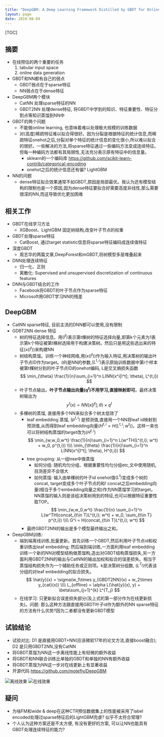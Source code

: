 ```yaml
---
title: "DeepGBM: A Deep Learning Framework Distilled by GBDT for Online Prediction Tasks"
layout: page
date: 2019-08-09
---
```

[TOC]

## 摘要
- 在线预估的两个重要的任务
    1. tabular input space
    2. online data generation
- GBDT和NN都有自己的弱点
    - GBDT弱点在于sparse特征
    - NN弱点在于dense特征
- DeepGBM两个模块
    - CatNN 处理sparse特征的NN
    - GBDT2NN 处理dense特征, 将GBDT中学到的知识、特征重要性、特征分割点等知识蒸馏到NN中
- GBDT的两个问题
    - 不能做online learning, 也意味着难以处理极大规模的训练数据
    - 对(高度)稀疏特征难以拟合得很好。因为分裂是根据特征的统计信息,而稀疏特征onehot之后,分裂对单个特征的统计信息的变化很小,所以难以拟合的很好。一些解决的方法,将sparse特征通过一些编码方法变成连续特征。但每一种编码方法都有其局限性,无法充分表示原有特征中的信息量。
        - sklearn的一个编码库 <https://github.com/scikit-learn-contrib/categorical-encoding>
        - onehot之后的统计信息还有偏? LightGBM
- NN的问题
    - dense特征拟合效果通常不如GBDT,原因是局部最优。我认为还有模型结构的限制也是一个原因,因为dense特征要拟合好需要高度非线性,那么需要很深的NN,而这导致优化更加困难

## 相关工作
- GBDT在线学习方法
    - XGBoost、LightGBM 固定树结构,改变叶子节点的权重
- GBDT处理sparse特征
    - CatBoost, 通过target statistic信息将sparse特征编码成连续值特征
- 深度GBDT
    - 周志华的两篇文章,DeepForest和mGBDT,将树模型多层堆叠起来
- DNN处理连续特征
    - 归一化、正则
    - 离散化:  Supervised and unsupervised discretization of continuous features
- DNN与GBDT结合的工作
    - Facebook将GBDT的叶子节点作为sparse特征
    - Microsoft用GBDT学习NN的残差

## DeepGBM
- CatNN sparse特征, 目前主流的DNN都可以使用,没有限制
- GDBT2NN dense 特征
    - 树的特征选择信息。用$(I^t)$表示第t棵树的特征选择向量,即第k个元素为1表示第k个特征被第t棵树选择用于构建决策树。然后只是用这些选出来的特征$(x(I^t))$来构建NN
    - 树结构蒸馏。训练一个神经网络,用$(x(I^t))$作为输入特征,用决策树的输出叶子节点ID作为target。$(\theta)$是NN的参数,$(L^{t,i})$表示原始训练数据中第i个样本被第t棵树分到的叶子节点ID的onehot编码, L是交叉熵损失函数
    $$
    \min_{\theta} \frac{1}{n}\sum_{i=1}^n L(NN(x^i[I^t]; \theta), L^{t,i}) 
    $$
    - 叶子节点输出。**叶子节点输出向量$(q^t)$不用学习,直接映射即可**。最终决策树输出为
    $$
    y^t(x) = NN(x[I^t]; \theta) \times q^t
    $$
    - 多棵树的蒸馏, 直接用多个NN来拟合多个树太低效了
        - leaf embedding 蒸馏, $(p^{t,i})$ 是预测值,直接用一个NN将leaf id映射到预测值,从而得到leaf embedding向量$(H^{t,i}=H(L^{t,i}; w^t))$。这样一来也可以将树结构蒸馏的target改为$(H^{t,i})$
        $$
        \min_{w,w_0,w^t} \frac{1}{n}\sum_{i=1}^n L(w^TH(L^{t,i}; w^t) + w_0, p^{t,i}) \\\\
        \min_{\theta} \frac{1}{n}\sum_{i=1}^n L(NN(x^i[I^t]; \theta), H^{t,i})
        $$
        - tree grouping: 从一组tree中做蒸馏
            - 如何分组: 随机均匀分组、根据重要性均匀分组etc,文中使用随机,目测差异不会很大
            - 如何蒸馏: 输入由单棵树的叶子id onehot值$(L^{t})$变成多个树的concat, target变成多个叶子节点的和! concat之后embedding向量(相当于多个embedding向量之和)作为NN蒸馏学习的target。NN蒸馏的输入则是该组决策树用到的特征,也可以根据特征重要性取TOP。
            $$
            \min_{w,w_0,w^t} \frac{1}{n} \sum_{i=1}^n L(w^TH(concat_{t\in T}L^{t,i}; w^t) + w_0, \sum_{t\in T} p^{t,i}) \\\\
            G^i = H(concat_{t\in T}L^{t,i}; w^t)
            $$
        - 最终GBDT2NN的输出是多个模型最终输出之和。
- DeepGBM训练:
    - 端到端离线训练,批量更新。首先训练一个GBDT,然后利用叶子节点id和权重训练出leaf embedding; 然后端到端训练,一方面利用leaf embedding训练一个新的NN对模型结构做蒸馏构,造出对GBDT结构蒸馏损失,另一方面利用GBDT2NN的输出与CatNN的输出加权和拟合的误差损失。相当于蒸馏结构损失作为一个辅助任务或正则项。k是决策树分组数, $(L^{T_j})$代表该分组的对leaf embedding的拟合损失。
    $$
    \hat{y}(x) = \sigma(w_1\times y_{GBDT2NN}(x) + w_2\times y_{cat}(x)) \\\\
    L_{offline} = \alpha L(\hat{y}(x), y) + \beta\sum_{j=1}^{k} L^{T_j}
    $$
    - 在线学习: 只更新拟合误差损失部分(及上式的第一部分作为在线更新损失)。问题: 那么这种方法跟直接用GBDT叶子id作为额外的NN sparse特征的方法有什么优势?因为二者都没有更新GBDT模型
## 试验结论
- 试验对比: D1 是直接用GBDT+NN(应该微软17年的论文方法,直接boost融合); D2 是只用GBDT2NN,没有CatNN
- 将GBDT蒸馏为NN这一步离线性能上有轻微的额外收益
- 将GBDT和NN联合训练比单独的GBDT和单独的NN有额外收益
- 将GBDT蒸馏为NN这一步对在线更新上有显著收益
- 开源代码 <https://github.com/motefly/DeepGBM>

![离线效果](/wiki/static/images/deepgbm-offline.png)
![在线效果](/wiki/static/images/deepgbm-online.png)
## 疑问
- 为啥FM和wide & deep在这种CTR预估数据集上的性能被采用了label encoded处理过sparse特征后的LightGBM完虐? 似乎不太符合常理?
- 个人认为这种方案还是不太方便, 有没有更好的方案, 可以让NN也能具有GBDT处理连续特征的能力?

    
    
            

    
